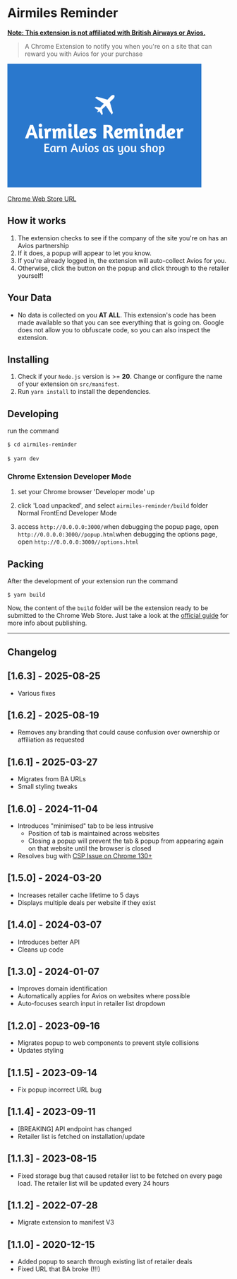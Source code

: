 # Airmiles Reminder

<ins>**Note: This extension is not affiliated with British Airways or Avios.**</ins>

> A Chrome Extension to notify you when you're on a site that can reward you with Avios for your purchase

![Example Screenshot](/public/img/promo.jpg)

[Chrome Web Store URL](https://chrome.google.com/webstore/detail/lkcogehgaekpbdgbhalkdijfdbgliecl)

## How it works

1. The extension checks to see if the company of the site you're on has an Avios partnership
1. If it does, a popup will appear to let you know.
1. If you're already logged in, the extension will auto-collect Avios for you.
1. Otherwise, click the button on the popup and click through to the retailer yourself!

## Your Data

-   No data is collected on you **AT ALL**. This extension's code has been made available so that you can see everything that is going on. Google does not allow you to obfuscate code, so you can also inspect the extension.

## Installing

1. Check if your `Node.js` version is >= **20**.
   Change or configure the name of your extension on `src/manifest`.
2. Run `yarn install` to install the dependencies.

## Developing

run the command

```shell
$ cd airmiles-reminder

$ yarn dev
```

### Chrome Extension Developer Mode

1. set your Chrome browser 'Developer mode' up
2. click 'Load unpacked', and select `airmiles-reminder/build` folder
   Normal FrontEnd Developer Mode

3. access `http://0.0.0.0:3000/`when debugging the popup page, open `http://0.0.0.0:3000//popup.html`when debugging the options page, open `http://0.0.0.0:3000//options.html`

## Packing

After the development of your extension run the command

```shell
$ yarn build
```

Now, the content of the `build` folder will be the extension ready to be submitted to the Chrome Web Store. Just take a look at the [official guide](https://developer.chrome.com/webstore/publish) for more info about publishing.

---

## Changelog

## [1.6.3] - 2025-08-25

-   Various fixes

## [1.6.2] - 2025-08-19

-   Removes any branding that could cause confusion over ownership or affiliation as requested

## [1.6.1] - 2025-03-27

-   Migrates from BA URLs
-   Small styling tweaks

## [1.6.0] - 2024-11-04

-   Introduces "minimised" tab to be less intrusive
    -   Position of tab is maintained across websites
    -   Closing a popup will prevent the tab & popup from appearing again on that website until the browser is closed
-   Resolves bug with [CSP Issue on Chrome 130+](https://github.com/crxjs/chrome-extension-tools/issues/918)

## [1.5.0] - 2024-03-20

-   Increases retailer cache lifetime to 5 days
-   Displays multiple deals per website if they exist

## [1.4.0] - 2024-03-07

-   Introduces better API
-   Cleans up code

## [1.3.0] - 2024-01-07

-   Improves domain identification
-   Automatically applies for Avios on websites where possible
-   Auto-focuses search input in retailer list dropdown

## [1.2.0] - 2023-09-16

-   Migrates popup to web components to prevent style collisions
-   Updates styling

## [1.1.5] - 2023-09-14

-   Fix popup incorrect URL bug

## [1.1.4] - 2023-09-11

-   [BREAKING] API endpoint has changed
-   Retailer list is fetched on installation/update

## [1.1.3] - 2023-08-15

-   Fixed storage bug that caused retailer list to be fetched on every page load. The retailer list will be updated every 24 hours

## [1.1.2] - 2022-07-28

-   Migrate extension to manifest V3

## [1.1.0] - 2020-12-15

-   Added popup to search through existing list of retailer deals
-   Fixed URL that BA broke (!!!)

